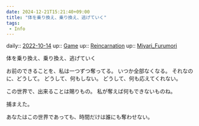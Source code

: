 ```yaml
---
date: 2024-12-21T15:21:40+09:00
title: "体を乗り換え、乗り換え、逃げていく"
tags:
 - Info
---
```


daily:: [2022-10-14](Daily_Note/2022-10-14.md)
up:: [Game](Bar/Novel/Topics/Game.md)
up:: [Reincarnation](Bar/Novel/Topics/Reincarnation.md)
up:: [Miyari_Furumori](../Bar/Novel/Canareal/Miyari_Furumori.md)

体を乗り換え、乗り換え、逃げていく

お前のできることを、私は一つずつ奪ってる。
いつか全部なくなる。
それなのに、どうして。
どうして、何もしない。
どうして、何も応えてくれない。


この世界で、出来ることは賜りもの。
私が奪えば何もできないものね。

捕まえた。

あなたはこの世界であっても、時間だけは誰にも奪わせない。

